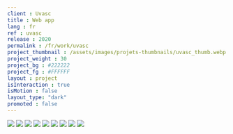 ```yaml
---
client : Uvasc
title : Web app
lang : fr
ref : uvasc
release : 2020
permalink : /fr/work/uvasc
project_thumbnail : /assets/images/projets-thumbnails/uvasc_thumb.webp
project_weight : 30
project_bg : #222222
project_fg : #FFFFFF
layout : project
isInteraction : true
isMotion : false
layout_type: "dark"
promoted : false
---
```


![](/assets/images/projets/uvasc-1.webp)
![](/assets/images/projets/uvasc-2.webp)
![](/assets/images/projets/uvasc-3.webp)
![](/assets/images/projets/uvasc-4.webp)
![](/assets/images/projets/uvasc-5.webp)
![](/assets/images/projets/uvasc-6.webp)
![](/assets/images/projets/uvasc-7.webp)
![](/assets/images/projets/uvasc-8.webp)
![](/assets/images/projets/uvasc-9.webp)